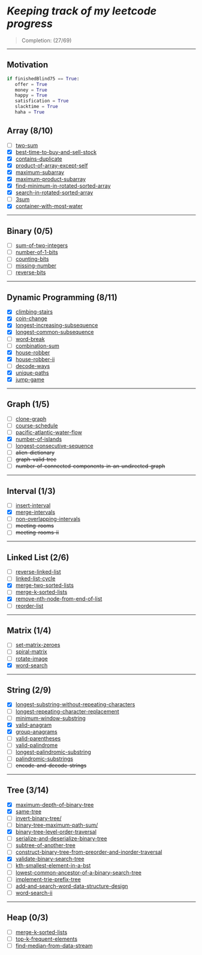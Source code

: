 

# _Keeping track of my leetcode progress_ 
> Completion: (27/69)

---
## Motivation 

```Python
if finishedBlind75 == True:
   offer = True
   money = True
   happy = True
   satisfication = True
   slacktime = True
   haha = True
```

## Array (8/10)
   - [ ] [two-sum](https://leetcode.com/problems/two-sum/)
   - [x] [best-time-to-buy-and-sell-stock](https://leetcode.com/problems/best-time-to-buy-and-sell-stock/)
   - [x] [contains-duplicate](https://leetcode.com/problems/contains-duplicate/)
   - [x] [product-of-array-except-self](https://leetcode.com/problems/product-of-array-except-self/)
   - [x] [maximum-subarray](https://leetcode.com/problems/maximum-subarray/)
   - [x] [maximum-product-subarray](https://leetcode.com/problems/maximum-product-subarray/)
   - [x] [find-minimum-in-rotated-sorted-array](https://leetcode.com/problems/find-minimum-in-rotated-sorted-array/)
   - [x] [search-in-rotated-sorted-array](https://leetcode.com/problems/search-in-rotated-sorted-array/)
   - [ ] [3sum](https://leetcode.com/problems/3sum/)
   - [x] [container-with-most-water](https://leetcode.com/problems/container-with-most-water/)

---

## Binary (0/5)
   - [ ] [sum-of-two-integers](https://leetcode.com/problems/sum-of-two-integers/)
   - [ ] [number-of-1-bits](https://leetcode.com/problems/number-of-1-bits/)
   - [ ] [counting-bits](https://leetcode.com/problems/counting-bits/)
   - [ ] [missing-number](https://leetcode.com/problems/missing-number/)
   - [ ] [reverse-bits](https://leetcode.com/problems/reverse-bits/)

---

## Dynamic Programming (8/11)
   - [x] [climbing-stairs](https://leetcode.com/problems/climbing-stairs/)
   - [x] [coin-change](https://leetcode.com/problems/coin-change/)
   - [x] [longest-increasing-subsequence](https://leetcode.com/problems/longest-increasing-subsequence/)
   - [x] [longest-common-subsequence](https://leetcode.com/problems/longest-common-subsequence/)
   - [ ] [word-break](https://leetcode.com/problems/word-break/)
   - [ ] [combination-sum](https://leetcode.com/problems/combination-sum-iv/)
   - [x] [house-robber](https://leetcode.com/problems/house-robber/)
   - [x] [house-robber-ii](https://leetcode.com/problems/house-robber-ii/)
   - [ ] [decode-ways](https://leetcode.com/problems/decode-ways/)
   - [x] [unique-paths](https://leetcode.com/problems/unique-paths/)
   - [x] [jump-game](https://leetcode.com/problems/jump-game/)

---

## Graph (1/5) 
   - [ ] [clone-graph](https://leetcode.com/problems/clone-graph/)
   - [ ] [course-schedule](https://leetcode.com/problems/course-schedule/)
   - [ ] [pacific-atlantic-water-flow](https://leetcode.com/problems/pacific-atlantic-water-flow/)
   - [x] [number-of-islands](https://leetcode.com/problems/number-of-islands/)
   - [ ] [longest-consecutive-sequence](https://leetcode.com/problems/longest-consecutive-sequence/)
   - [ ] ~~alien-dictionary~~
   - [ ] ~~graph-valid-tree~~
   - [ ] ~~number-of-connected-components-in-an-undirected-graph~~

---

## Interval (1/3)
   - [ ] [insert-interval](https://leetcode.com/problems/insert-interval/)
   - [x] [merge-intervals](https://leetcode.com/problems/merge-intervals/)
   - [ ] [non-overlapping-intervals](https://leetcode.com/problems/non-overlapping-intervals/)
   - [ ] ~~meeting-rooms~~
   - [ ] ~~meeting-rooms-ii~~

---

## Linked List (2/6)
   - [ ] [reverse-linked-list](https://leetcode.com/problems/reverse-linked-list/)
   - [ ] [linked-list-cycle](https://leetcode.com/problems/linked-list-cycle/)
   - [x] [merge-two-sorted-lists](https://leetcode.com/problems/merge-two-sorted-lists/)
   - [ ] [merge-k-sorted-lists](https://leetcode.com/problems/merge-k-sorted-lists/)
   - [x] [remove-nth-node-from-end-of-list](https://leetcode.com/problems/remove-nth-node-from-end-of-list/)
   - [ ] [reorder-list](https://leetcode.com/problems/reorder-list/)

---

## Matrix (1/4)
   - [ ] [set-matrix-zeroes](https://leetcode.com/problems/set-matrix-zeroes/)
   - [ ] [spiral-matrix](https://leetcode.com/problems/spiral-matrix/)
   - [ ] [rotate-image](https://leetcode.com/problems/rotate-image/)
   - [x] [word-search](https://leetcode.com/problems/word-search/)

---

## String (2/9)
   - [x] [longest-substring-without-repeating-characters](https://leetcode.com/problems/longest-substring-without-repeating-characters/)
   - [ ] [longest-repeating-character-replacement](https://leetcode.com/problems/longest-repeating-character-replacement/)
   - [ ] [minimum-window-substring](https://leetcode.com/problems/minimum-window-substring/)
   - [x] [valid-anagram](https://leetcode.com/problems/valid-anagram/)
   - [x] [group-anagrams](https://leetcode.com/problems/group-anagrams/)
   - [ ] [valid-parentheses](https://leetcode.com/problems/valid-parentheses/)
   - [ ] [valid-palindrome](https://leetcode.com/problems/valid-palindrome/)
   - [ ] [longest-palindromic-substring](https://leetcode.com/problems/longest-palindromic-substring/)
   - [ ] [palindromic-substrings](https://leetcode.com/problems/palindromic-substrings/)
   - [ ] ~~encode-and-decode-strings~~

---

## Tree (3/14)
   - [x] [maximum-depth-of-binary-tree](https://leetcode.com/problems/maximum-depth-of-binary-tree/)
   - [x] [same-tree](https://leetcode.com/problems/same-tree/)
   - [ ] [invert-binary-tree/](https://leetcode.com/problems/invert-binary-tree/)
   - [ ] [binary-tree-maximum-path-sum/](https://leetcode.com/problems/binary-tree-maximum-path-sum/)
   - [x] [binary-tree-level-order-traversal](https://leetcode.com/problems/binary-tree-level-order-traversal/)
   - [ ] [serialize-and-deserialize-binary-tree](https://leetcode.com/problems/serialize-and-deserialize-binary-tree/)
   - [ ] [subtree-of-another-tree](https://leetcode.com/problems/subtree-of-another-tree/)
   - [ ] [construct-binary-tree-from-preorder-and-inorder-traversal](https://leetcode.com/problems/construct-binary-tree-from-preorder-and-inorder-traversal/)
   - [x] [validate-binary-search-tree](https://leetcode.com/problems/validate-binary-search-tree/)
   - [ ] [kth-smallest-element-in-a-bst](https://leetcode.com/problems/kth-smallest-element-in-a-bst/)
   - [ ] [lowest-common-ancestor-of-a-binary-search-tree](https://leetcode.com/problems/lowest-common-ancestor-of-a-binary-search-tree/)
   - [ ] [implement-trie-prefix-tree](https://leetcode.com/problems/implement-trie-prefix-tree/)
   - [ ] [add-and-search-word-data-structure-design](https://leetcode.com/problems/add-and-search-word-data-structure-design/)
   - [ ] [word-search-ii](https://leetcode.com/problems/word-search-ii/)

---

## Heap (0/3)
   - [ ] [merge-k-sorted-lists](https://leetcode.com/problems/merge-k-sorted-lists/)
   - [ ] [top-k-frequent-elements](https://leetcode.com/problems/top-k-frequent-elements/)
   - [ ] [find-median-from-data-stream](https://leetcode.com/problems/find-median-from-data-stream/)
